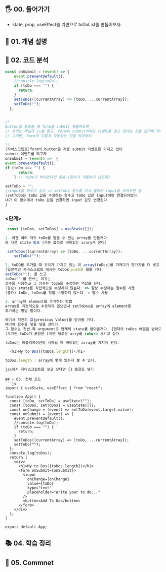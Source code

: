 ## 🖐 00. 들어가기
- state, prop, useEffect를 기반으로 toDoList를 만들어보자.

## 📌 01. 개념 설명

## 🍳 02. 코드 분석
```js
const onSubmit = (event) => {
    event.preventDefault();
    //console.log(toDo);
    if (toDo === "") {
      return;
    }
    setToDos((currentArray) => [toDo, ...currentArray]);
    setToDo("");
  };
```
```js

/*
button을 눌렸을 때 form을 submit 제출하도록
// 우리는 바닐라 js를 알고, form이 submit이라는 이벤트를 갖고 있다는 것을 알기에 익숙하다.
// 그러면, form이 이렇게 작동하는 것을 막아보자

*/
(자바스크립트)form의 button은 자동 submit 이벤트를 가지고 있다 
submit 이벤트를 막고자
onSubmit = (event) =>  {
event.preventDefault();
if (toDo === "") {
      return;
    } // toDo가 비어있다면 종료 (함수가 작동하지 않도록)
	
setToDo = "";
//input을 비우고 싶다 => setToDo 함수를 다시 불러서 input을 비어주면 됨 
(setToDo는 toDo 값을 수정하는 함수고 toDo 값은 input이랑 연결되어있다. 
내가 이 함수에서 toDo 값을 변경하면 input 값도 변경된다.
}
```

### <단계>
```js
 const [toDos, setToDos] = useState([]);
```
```js
1. 이젠 여러 개의 toDo를 받을 수 있는 array를 만들거다.
또 다른 state 필요 (기본 값으로 비어있는 arary가 온다)

```
```js
 setToDos((currentArray) => [toDo, ...currentArray]);
    setToDo("");
```
```js
2. toDO를 추가할 때 우리가 가지고 있는 이 array(toDos)를 가져다가 한가지를 더 넣고 싶다. 
[일반적인 자바스크립트 에서는 toDos.push를 했을 거다
setToDo(""); 를 쓰고
toDo="" 를 안쓰는 이유는
함수를 사용하고 그 함수는 toDo를 수정하는 역할을 한다.
(중요) state를 직접적으로 수정하지 않는다. => 항상 수정하는 함수를 사용
(중요) toDo, toDos를 직접 수정하지 않느다 -> 함수 사용

3. array에 element를 추가하는 방법
array를 직접적으로 수정하지 않으면서 setToDos로 array에 element를
추가하는 방법 말이다.

여기서 직전의 값(previous Value)를 받아올 거다.
여기에 함수를 넣을 넣을 것이다.
그 함수는 첫번 째 argument로 현재의 state를 받아올거다. [현재의 toDos 배열을 받아오고) 
(추가된 toDo가 포함된 )이젠 새로운 arry를 return 시키고 싶다

toDos는 어플리케이션이 시작될 때 비어있는 array를 가지게 된다.
```
```js
  <h1>My to Dos({toDos.length})</h1>
```
```js
toDos.length : array에 몇개 있는지 셀 수 있다.

jsx에서 자바스크립트를 넣고 싶다면 {} 중괄호 넣기
```


```
## ✍ 03. 전체 코드
```js
import { useState, useEffect } from "react";

function App() {
  const [toDo, setToDo] = useState("");
  const [toDos, setToDos] = useState([]);
  const onChange = (event) => setToDo(event.target.value);
  const onSubmit = (event) => {
    event.preventDefault();
    //console.log(toDo);
    if (toDo === "") {
      return;
    }
    setToDos((currentArray) => [toDo, ...currentArray]);
    setToDo("");
  };
  console.log(toDos);
  return (
    <div>
      <h1>My to Dos({toDos.length})</h1>
      <form onSubmit={onSubmit}>
        <input
          onChange={onChange}
          value={toDo}
          type="text"
          placeholder="Write your to do..."
        />
        <button>Add To Do</button>
      </form>
    </div>
  );
}

export default App;

```

## 📚 04. 학습 정리

## 🤔 05. Commnet 

